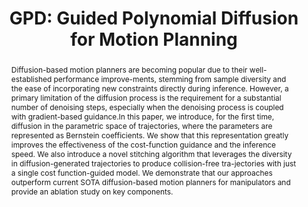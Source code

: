 ---
layout: project-page-new
title: "GPD: Guided Polynomial Diffusion for Motion Planning"
authors:
  - name: Ajit Srikanth*
    sup: 1
  - name: Parth Mahanjan*
    sup: 1
  - name: Kallol Saha*
    sup: 2
  - name: Vishal Mandadi*
    sup: 1
  - name: Pranjal Paul†
    sup: 1
  - name: Pawan Wadhwani†
    sup: 1
  - name: Brojeshwar Bhowmick
    sup: 3
  - name: Arun Singh
    sup: 4
  - name: K Madhava Krishna 
    sup: 1
affiliations:
  - name: Robotics Research Center, IIIT Hyderabad, India
    link: https://robotics.iiit.ac.in
    sup: 1
  - name: Carnegie Mellon University
    link: https://www.cmu.edu/
    sup: 2
  - name: TCS Research
    link: https://tcs.com/what-we-do/research
    sup: 3
  - name: University of Tartu
    link: https://ut.ee/en
    sup: 4
permalink: /publications/2025/Ajit_GPD/
abstract: "Diffusion-based motion planners are becoming popular due to their well-established performance improve-ments, stemming from sample diversity and the ease of incorporating new constraints directly during inference. However, a primary limitation of the diffusion process is the requirement
for a substantial number of denoising steps, especially when the denoising process is coupled with gradient-based guidance.In this paper, we introduce, for the first time, diffusion in the parametric space of trajectories, where the parameters are represented as Bernstein coefficients. We show that this
representation greatly improves the effectiveness of the cost-function guidance and the inference speed. We also introduce a novel stitching algorithm that leverages the diversity in diffusion-generated trajectories to produce collision-free tra-jectories with just a single cost function-guided model. We demonstrate that our approaches outperform current SOTA diffusion-based motion planners for manipulators and provide an ablation study on key components."
project_page: https://guided-polynomial-diffusion.github.io/
paper: https://arxiv.org/pdf/2501.18229
#code: https://github.com/Smart-Wheelchair-RRC/CrowdSurfer
#supplement: https://arxiv.org/abs/2409.16011
#video: https://iiithydresearch-my.sharepoint.com/personal/shreya_bollimuntha_research_iiit_ac_in/_layouts/15/stream.aspx?id=%2Fpersonal%2Fshreya%5Fbollimuntha%5Fresearch%5Fiiit%5Fac%5Fin%2FDocuments%2FAttachments%2FICRA%5F2025%2Emp4&ga=1&referrer=StreamWebApp%2EWeb&referrerScenario=AddressBarCopied%2Eview%2Edc06e0cd%2Dbfc3%2D4581%2D9eef%2Da7753f1e437a
#iframe: https://www.youtube.com/embed/BMDCYdxfaXM
#demo: https://anyloc.github.io/#interactive_demo

---